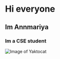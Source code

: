 # Hi everyone
## Im Annmariya
### Im a CSE student
![Image of Yaktocat](https://octodex.github.com/images/yaktocat.png)
